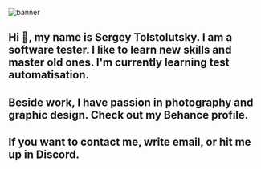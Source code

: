 ![banner](https://user-images.githubusercontent.com/118686861/209920619-90a985c4-f7b5-435b-8d7b-fa53246aaa42.jpg)

## Hi 👋, my name is Sergey Tolstolutsky. I am a software tester. I like to learn new skills and master old ones. I'm currently learning test automatisation.
## Beside work, I have passion in photography and graphic design. Check out my Behance profile. 

## If you want to contact me, write email, or hit me up in Discord.
